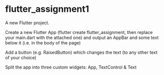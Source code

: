 # flutter_assignment1

A new Flutter project. 

Create a new Flutter App (flutter create flutter_assignment, then replace your main.dart with the attached one) and output an AppBar and some text below it (i.e. in the body of the page)

Add a button (e.g. RaisedButton) which changes the text (to any other text of your choice)

Split the app into three custom widgets: App, TextControl & Text
